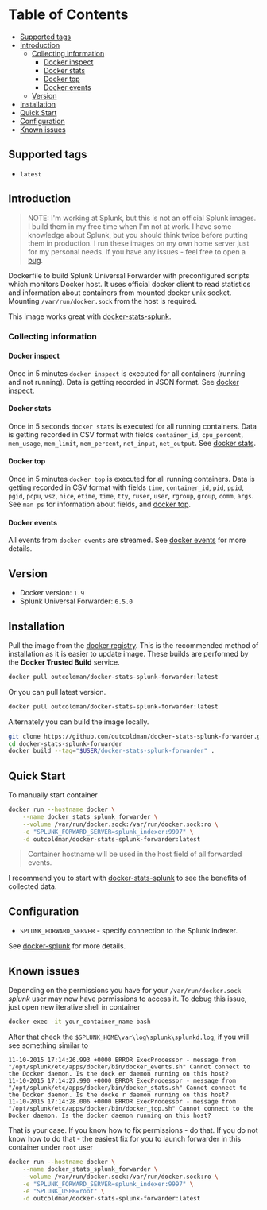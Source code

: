 # Table of Contents

- [Supported tags](#supported-tags)
- [Introduction](#introduction)
    - [Collecting information](#collecting-information)
        - [Docker inspect](#docker-inspect)
        - [Docker stats](#docker-stats)
        - [Docker top](#docker-top)
        - [Docker events](#docker-events)
    - [Version](#version)
- [Installation](#installation)
- [Quick Start](#quick-start)
- [Configuration](#configuration)
- [Known issues](#known-issues)

## Supported tags

- `latest`

## Introduction

> NOTE: I'm working at Splunk, but this is not an official Splunk images.
> I build them in my free time when I'm not at work. I have some knowledge
> about Splunk, but you should think twice before putting them in
> production. I run these images on my own home server just for
> my personal needs. If you have any issues - feel free to open a
> [bug](https://github.com/outcoldman/docker-stats-splunk-forwarder/issues).

Dockerfile to build Splunk Universal Forwarder with preconfigured scripts
which monitors Docker host. It uses official docker client to read statistics
and information about containers from mounted docker unix socket. Mounting
`/var/run/docker.sock` from the host is required.

This image works great with [docker-stats-splunk](https://hub.docker.com/r/outcoldman/docker-stats-splunk/).

### Collecting information

#### Docker inspect

Once in 5 minutes `docker inspect` is executed for all containers (running and
not running). Data is getting recorded in JSON format. See [docker inspect](https://docs.docker.com/reference/commandline/inspect/).

#### Docker stats

Once in 5 seconds `docker stats` is executed for all running containers.
Data is getting recorded in CSV format with fields `container_id`,
`cpu_percent`, `mem_usage`, `mem_limit`, `mem_percent`, `net_input`,
`net_output`. See [docker stats](https://docs.docker.com/reference/commandline/stats/).

#### Docker top

Once in 5 minutes `docker top` is executed for all running containers.
Data is getting recorded in CSV format with fields `time`, `container_id`,
`pid`, `ppid`, `pgid`, `pcpu`, `vsz`, `nice`, `etime`, `time`, `tty`, `ruser`,
`user`, `rgroup`, `group`, `comm`, `args`. See `man ps` for information
about fields, and [docker top](https://docs.docker.com/reference/commandline/top/).

#### Docker events

All events from `docker events` are streamed. See [docker events](https://docs.docker.com/reference/commandline/events/)
for more details.

## Version

- Docker version: `1.9`
- Splunk Universal Forwarder: `6.5.0`

## Installation

Pull the image from the [docker registry](https://registry.hub.docker.com/u/outcoldman/docker-stats-splunk-forwarder/).
This is the recommended method of installation as it is easier to update image.
These builds are performed by the **Docker Trusted Build** service.

```bash
docker pull outcoldman/docker-stats-splunk-forwarder:latest
```

Or you can pull latest version.

```bash
docker pull outcoldman/docker-stats-splunk-forwarder:latest
```

Alternately you can build the image locally.

```bash
git clone https://github.com/outcoldman/docker-stats-splunk-forwarder.git
cd docker-stats-splunk-forwarder
docker build --tag="$USER/docker-stats-splunk-forwarder" .
```

## Quick Start

To manually start container

```bash
docker run --hostname docker \
    --name docker_stats_splunk_forwarder \
    --volume /var/run/docker.sock:/var/run/docker.sock:ro \
    -e "SPLUNK_FORWARD_SERVER=splunk_indexer:9997" \
    -d outcoldman/docker-stats-splunk-forwarder:latest
```

> Container hostname will be used in the host field of all forwarded events.

I recommend you to start with [docker-stats-splunk](https://hub.docker.com/r/outcoldman/docker-stats-splunk/)
to see the benefits of collected data.

## Configuration

- `SPLUNK_FORWARD_SERVER` - specify connection to the Splunk indexer.

See [docker-splunk](https://github.com/outcoldman/docker-splunk) for more details.

## Known issues

Depending on the permissions you have for your `/var/run/docker.sock` *splunk*
user may now have permissions to access it. To debug this issue, just open new
iterative shell in container

```bash
docker exec -it your_container_name bash
```

After that check the `$SPLUNK_HOME\var\log\splunk\splunkd.log`, if you will see
something similar to

```text
11-10-2015 17:14:26.993 +0000 ERROR ExecProcessor - message from "/opt/splunk/etc/apps/docker/bin/docker_events.sh" Cannot connect to the Docker daemon. Is the dock er daemon running on this host?
11-10-2015 17:14:27.990 +0000 ERROR ExecProcessor - message from "/opt/splunk/etc/apps/docker/bin/docker_stats.sh" Cannot connect to the Docker daemon. Is the docke r daemon running on this host?
11-10-2015 17:14:28.006 +0000 ERROR ExecProcessor - message from "/opt/splunk/etc/apps/docker/bin/docker_top.sh" Cannot connect to the Docker daemon. Is the docker daemon running on this host?
```

That is your case. If you know how to fix permissions - do that. If you do not
know how to do that - the easiest fix for you to launch forwarder in this
container under `root` user


```bash
docker run --hostname docker \
    --name docker_stats_splunk_forwarder \
    --volume /var/run/docker.sock:/var/run/docker.sock:ro \
    -e "SPLUNK_FORWARD_SERVER=splunk_indexer:9997" \
    -e "SPLUNK_USER=root" \
    -d outcoldman/docker-stats-splunk-forwarder:latest
```
